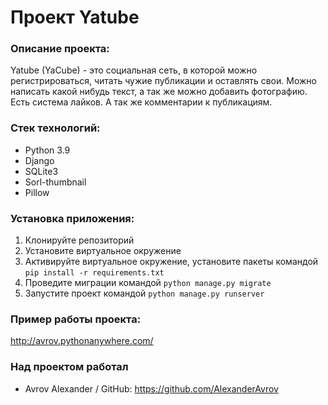 # Проект Yatube

### Описание проекта:
Yatube (YaCube) - это социальная сеть, в которой можно регистрироваться, читать чужие публикации и оставлять свои. Можно написать какой нибудь текст, а так же можно добавить фотографию. Есть система лайков. А так же комментарии к публикациям.

### Стек технологий:
* Python 3.9
* Django
* SQLite3
* Sorl-thumbnail
* Pillow

### Установка приложения:
1. Клонируйте репозиторий
2. Установите виртуальное окружение
3. Активируйте виртуальное окружение, установите пакеты командой ``` pip install -r requirements.txt ```
4. Проведите миграции командой ``` python manage.py migrate ```
5. Запустите проект командой ``` python manage.py runserver ```

### Пример работы проекта:

<http://avrov.pythonanywhere.com/>

### Над проектом работал
- Avrov Alexander / GitHub: https://github.com/AlexanderAvrov
